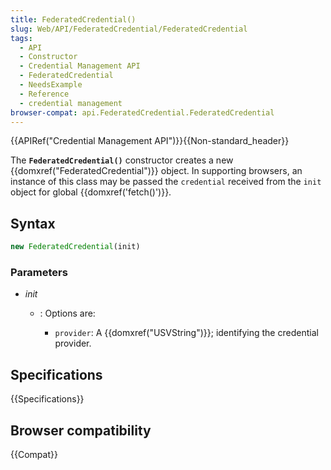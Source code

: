 ```yaml
---
title: FederatedCredential()
slug: Web/API/FederatedCredential/FederatedCredential
tags:
  - API
  - Constructor
  - Credential Management API
  - FederatedCredential
  - NeedsExample
  - Reference
  - credential management
browser-compat: api.FederatedCredential.FederatedCredential
---
```

{{APIRef("Credential Management API")}}{{Non-standard_header}}

The **`FederatedCredential()`**
constructor creates a new {{domxref("FederatedCredential")}} object. In
supporting browsers, an instance of this class may be passed the `credential`
received from the `init` object for global {{domxref('fetch()')}}.

## Syntax

```js
new FederatedCredential(init)
```

### Parameters

- _init_

  - : Options are:

    - `provider`: A {{domxref("USVString")}}; identifying the credential
      provider.

## Specifications

{{Specifications}}

## Browser compatibility

{{Compat}}
